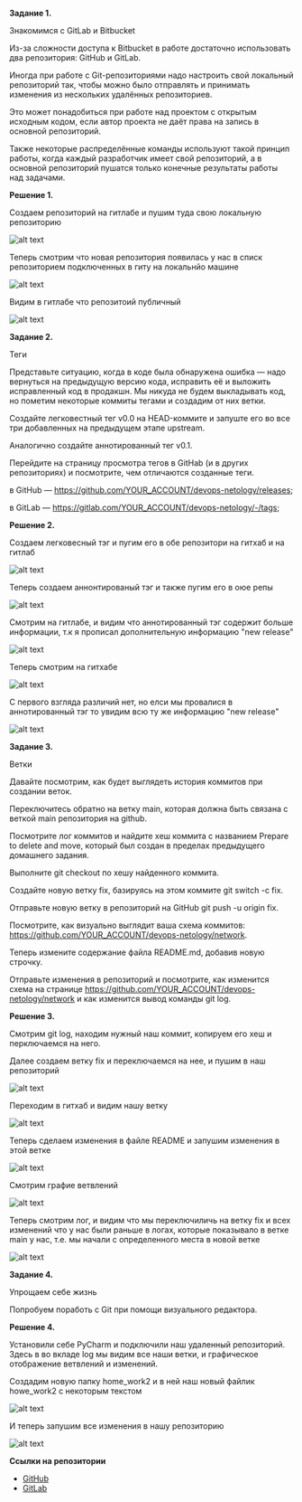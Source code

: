 **Задание 1.**

Знакомимся с GitLab и Bitbucket

Из-за сложности доступа к Bitbucket в работе достаточно использовать два репозитория: GitHub и GitLab.


Иногда при работе с Git-репозиториями надо настроить свой локальный репозиторий так, чтобы можно было отправлять и принимать изменения из нескольких удалённых репозиториев.


Это может понадобиться при работе над проектом с открытым исходным кодом, если автор проекта не даёт права на запись в основной репозиторий.


Также некоторые распределённые команды используют такой принцип работы, когда каждый разработчик имеет свой репозиторий, а в основной репозиторий пушатся только конечные результаты работы над задачами.



**Решение 1.**

Создаем репозиторий на гитлабе и пушим туда свою локальную репозиторию

![alt text](https://github.com/mezhibo/devops-netology/blob/22bc4f67f7c8ad613fdf307632b76b1485ab24df/IMG2/1.jpg)


Теперь смотрим что новая репозитория появилась у нас в списк репозиторием подключенных в гиту на локальнйо машине 

![alt text](https://github.com/mezhibo/devops-netology/blob/22bc4f67f7c8ad613fdf307632b76b1485ab24df/IMG2/2.jpg)


Видим в гитлабе что репозитоий публичный

![alt text](https://github.com/mezhibo/devops-netology/blob/22bc4f67f7c8ad613fdf307632b76b1485ab24df/IMG2/3.jpg)



**Задание 2.**

Теги

Представьте ситуацию, когда в коде была обнаружена ошибка — надо вернуться на предыдущую версию кода, исправить её и выложить исправленный код в продакшн. Мы никуда не будем выкладывать код, но пометим некоторые коммиты тегами и создадим от них ветки.

Создайте легковестный тег v0.0 на HEAD-коммите и запуште его во все три добавленных на предыдущем этапе upstream.

Аналогично создайте аннотированный тег v0.1.

Перейдите на страницу просмотра тегов в GitHab (и в других репозиториях) и посмотрите, чем отличаются созданные теги.

в GitHub — https://github.com/YOUR_ACCOUNT/devops-netology/releases;

в GitLab — https://gitlab.com/YOUR_ACCOUNT/devops-netology/-/tags;



**Решение 2.**

Создаем легковесный тэг и пугим его в обе репозитори на гитхаб и на гитлаб

![alt text](https://github.com/mezhibo/devops-netology/blob/22bc4f67f7c8ad613fdf307632b76b1485ab24df/IMG2/4.jpg)

Теперь создаем аннонтированый тэг и также пугим его в оюе репы

![alt text](https://github.com/mezhibo/devops-netology/blob/22bc4f67f7c8ad613fdf307632b76b1485ab24df/IMG2/5.jpg)


Смотрим на гитлабе, и видим что аннотированный тэг содержит больше информации, т.к я прописал дополнительную информацию "new release"

![alt text](https://github.com/mezhibo/devops-netology/blob/22bc4f67f7c8ad613fdf307632b76b1485ab24df/IMG2/6.jpg)


Теперь смотрим на гитхабе

![alt text](https://github.com/mezhibo/devops-netology/blob/22bc4f67f7c8ad613fdf307632b76b1485ab24df/IMG2/7.jpg)


С первого взгляда различий нет, но елси мы провалися в аннотированный тэг то увидим всю ту же информацию "new release"

![alt text](https://github.com/mezhibo/devops-netology/blob/22bc4f67f7c8ad613fdf307632b76b1485ab24df/IMG2/8.jpg)




**Задание 3.**

Ветки

Давайте посмотрим, как будет выглядеть история коммитов при создании веток.

Переключитесь обратно на ветку main, которая должна быть связана с веткой main репозитория на github.

Посмотрите лог коммитов и найдите хеш коммита с названием Prepare to delete and move, который был создан в пределах предыдущего домашнего задания.

Выполните git checkout по хешу найденного коммита.

Создайте новую ветку fix, базируясь на этом коммите git switch -c fix.

Отправьте новую ветку в репозиторий на GitHub git push -u origin fix.

Посмотрите, как визуально выглядит ваша схема коммитов: https://github.com/YOUR_ACCOUNT/devops-netology/network.

Теперь измените содержание файла README.md, добавив новую строчку.

Отправьте изменения в репозиторий и посмотрите, как изменится схема на странице https://github.com/YOUR_ACCOUNT/devops-netology/network и как изменится вывод команды git log.




**Решение 3.**

Смотрим git log, находим нужный наш коммит, копируем его хеш и перключаемся на него.

Далее создаем ветку fix и переключаемся на нее, и пушим в наш репозиторий


![alt text](https://github.com/mezhibo/devops-netology/blob/22bc4f67f7c8ad613fdf307632b76b1485ab24df/IMG2/9.jpg)


Переходим в гитхаб и видим нашу ветку


![alt text](https://github.com/mezhibo/devops-netology/blob/22bc4f67f7c8ad613fdf307632b76b1485ab24df/IMG2/10.jpg)


Теперь сделаем изменения в файле README и запушим изменения в этой ветке


![alt text](https://github.com/mezhibo/devops-netology/blob/22bc4f67f7c8ad613fdf307632b76b1485ab24df/IMG2/11.jpg)


Смотрим графие ветвлений 

![alt text](https://github.com/mezhibo/devops-netology/blob/22bc4f67f7c8ad613fdf307632b76b1485ab24df/IMG2/12.jpg)


Теперь смотрим лог, и видим что мы переключиличь на ветку fix и всех изменений что у нас были раньше в логах, которые показывало в ветке main у нас, т.е. мы начали с определенного места в новой ветке

![alt text](https://github.com/mezhibo/devops-netology/blob/22bc4f67f7c8ad613fdf307632b76b1485ab24df/IMG2/13.jpg)



**Задание 4.**

Упрощаем себе жизнь

Попробуем поработь с Git при помощи визуального редактора.


**Решение 4.**

Установили себе PyCharm и подключили наш удаленный репозиторий. Здесь в во вкладе log мы видим все наши ветки, и графическое отображение ветвлений и изменений.

Создадим новую папку home_work2 и в ней наш новый файлик howe_work2 с некоторым текстом

![alt text](https://github.com/mezhibo/devops-netology/blob/22bc4f67f7c8ad613fdf307632b76b1485ab24df/IMG2/14.jpg)


И теперь запушим все изменения в нашу репозиторию

![alt text](https://github.com/mezhibo/devops-netology/blob/22bc4f67f7c8ad613fdf307632b76b1485ab24df/IMG2/15.jpg)




**Ссылки на репозитории**

- [GitHub](https://github.com/mezhibo/devops-netology.git)
- [GitLab](https://gitlab.com/mezhibo/devops-netology.git)













